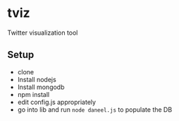 tviz
====

Twitter visualization tool

Setup
-----

* clone
* Install nodejs
* Install mongodb
* npm install
* edit config.js appropriately
* go into lib and run `node daneel.js` to populate the DB
